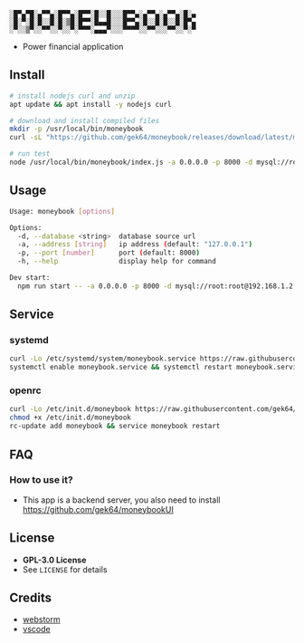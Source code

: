 ```
░█▀▄▀█░▄▀▀▄░█▀▀▄░█▀▀░█░░█░░░█▀▀▄░▄▀▀▄░▄▀▀▄░█░▄
░█░▀░█░█░░█░█░▒█░█▀▀░█▄▄█░░░█▀▀▄░█░░█░█░░█░█▀▄
░▀░░▒▀░░▀▀░░▀░░▀░▀▀▀░▄▄▄▀░░░▀▀▀▀░░▀▀░░░▀▀░░▀░▀
```

- Power financial application

## Install

```sh
# install nodejs curl and unzip
apt update && apt install -y nodejs curl

# download and install compiled files
mkdir -p /usr/local/bin/moneybook
curl -sL "https://github.com/gek64/moneybook/releases/download/latest/moneybook.tar.gz" | tar -zxvC /usr/local/bin/moneybook

# run test
node /usr/local/bin/moneybook/index.js -a 0.0.0.0 -p 8000 -d mysql://root:root@192.168.1.2:3306/moneybook
```

## Usage

```sh
Usage: moneybook [options]

Options:
  -d, --database <string>  database source url
  -a, --address [string]   ip address (default: "127.0.0.1")
  -p, --port [number]      port (default: 8000)
  -h, --help               display help for command

Dev start:
  npm run start -- -a 0.0.0.0 -p 8000 -d mysql://root:root@192.168.1.2:3306/moneybook
```

## Service

### systemd

```sh
curl -Lo /etc/systemd/system/moneybook.service https://raw.githubusercontent.com/gek64/moneybook/main/configs/systemd/moneybook.service
systemctl enable moneybook.service && systemctl restart moneybook.service
```

### openrc

```sh
curl -Lo /etc/init.d/moneybook https://raw.githubusercontent.com/gek64/moneybook/main/configs/openrc/moneybook
chmod +x /etc/init.d/moneybook
rc-update add moneybook && service moneybook restart
```

## FAQ

### How to use it?

- This app is a backend server, you also need to install https://github.com/gek64/moneybookUI

## License

- **GPL-3.0 License**
- See `LICENSE` for details

## Credits

- [webstorm](https://www.jetbrains.com/webstorm/)
- [vscode](https://code.visualstudio.com/)
